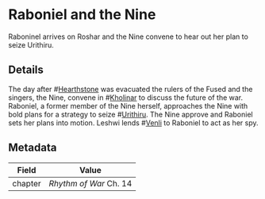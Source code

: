 # Raboniel and the Nine
Raboninel arrives on Roshar and the Nine convene to hear out her plan to seize Urithiru.

## Details
The day after #[Hearthstone](locations/hearthstone) was evacuated the rulers of the Fused and the singers, the Nine, convene in #[Kholinar](locations/kholinar) to discuss the future of the war. Raboniel, a former member of the Nine herself, approaches the Nine with bold plans for a strategy to seize #[Urithiru](locatoins/urithiru). The Nine approve and Raboniel sets her plans into motion. Leshwi lends #[Venli](characters/venli) to Raboniel to act as her spy.

## Metadata
| Field | Value |
| ----- | ----- |
| chapter | *Rhythm of War* Ch. 14 |

